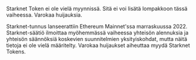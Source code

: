 Starknet Token ei ole vielä myynnissä. Sitä ei voi lisätä lompakkoon tässä vaiheessa. Varokaa huijauksia.

Starknet-tunnus lanseerattiin Ethereum Mainnet'ssa marraskuussa 2022. Starknet-säätiö ilmoittaa myöhemmässä vaiheessa yhteisön alennuksia ja yhteisön säännöksiä koskevien suunnitelmien yksityiskohdat, mutta näitä tietoja ei ole vielä määritelty. Varokaa huijaukset aiheuttaa myydä Starknet Tokens.